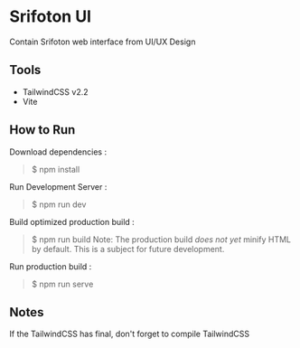 # Srifoton UI
Contain Srifoton web interface from UI/UX Design

## Tools
- TailwindCSS v2.2
- Vite

## How to Run
Download dependencies :
> $ npm install

Run Development Server :
> $ npm run dev

Build optimized production build :
> $ npm run build
Note: The production build _does not yet_ minify HTML by default. This is a subject for future development.

Run production build :
> $ npm run serve
## Notes
If the TailwindCSS has final, don't forget to compile TailwindCSS
